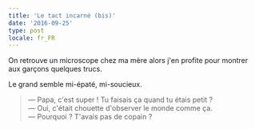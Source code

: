 ```yaml
---
title: 'Le tact incarné (bis)'
date: '2016-09-25'
type: post
locale: fr_FR
---
```


On retrouve un microscope chez ma mère alors j'en profite pour montrer aux garçons quelques trucs.

<!-- more -->

Le grand semble mi-épaté, mi-soucieux.

> — Papa, c'est super ! Tu faisais ça quand tu étais petit ?  
> — Oui, c'était chouette d'observer le monde comme ça.  
> — Pourquoi ? T'avais pas de copain ?